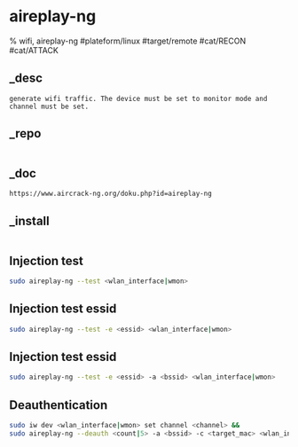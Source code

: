 # aireplay-ng
% wifi, aireplay-ng
#plateform/linux #target/remote #cat/RECON #cat/ATTACK

## _desc
```
generate wifi traffic. The device must be set to monitor mode and channel must be set.
```

## _repo
```
```

## _doc
```
https://www.aircrack-ng.org/doku.php?id=aireplay-ng
```

## _install
```
```

## Injection test
```bash
sudo aireplay-ng --test <wlan_interface|wmon> 
```

## Injection test essid
```bash
sudo aireplay-ng --test -e <essid> <wlan_interface|wmon> 
```

## Injection test essid
```bash
sudo aireplay-ng --test -e <essid> -a <bssid> <wlan_interface|wmon> 
```


## Deauthentication
```bash
sudo iw dev <wlan_interface|wmon> set channel <channel> && 
sudo aireplay-ng --deauth <count|5> -a <bssid> -c <target_mac> <wlan_interface|wmon>
```